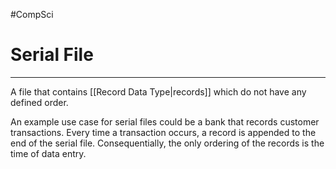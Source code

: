 #CompSci 

# Serial File
---
A file that contains [[Record Data Type|records]] which do not have any defined order. 

An example use case for serial files could be a bank that records customer transactions. Every time a transaction occurs, a record is appended to the end of the serial file. Consequentially, the only ordering of the records is the time of data entry.
